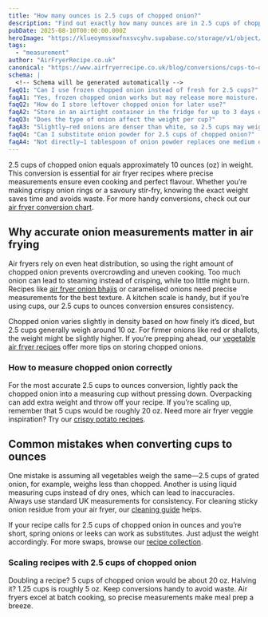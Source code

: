 ```yaml
---
title: "How many ounces is 2.5 cups of chopped onion?"
description: "Find out exactly how many ounces are in 2.5 cups of chopped onion for perfect air fryer recipes every time."
pubDate: 2025-08-10T00:00:00.000Z
heroImage: "https://klueoymssxwfnxsvcyhv.supabase.co/storage/v1/object/public/Shmucket/how-many-ounces-is-2-5-cups-chopped-onion.webp"
tags:
  - "measurement"
author: "AirFryerRecipe.co.uk"
canonical: "https://www.airfryerrecipe.co.uk/blog/conversions/cups-to-ounces/how-many-ounces-is-2-5-cups-chopped-onion"
schema: |
  <!-- Schema will be generated automatically -->
faqQ1: "Can I use frozen chopped onion instead of fresh for 2.5 cups?"
faqA1: "Yes, frozen chopped onion works but may release more moisture. Use the same 2.5 cups to ounces (10 oz) conversion, but pat dry before air frying to ensure crispiness."
faqQ2: "How do I store leftover chopped onion for later use?"
faqA2: "Store in an airtight container in the fridge for up to 3 days or freeze for 3 months. Measure 2.5 cups (10 oz) portions before freezing for easy use."
faqQ3: "Does the type of onion affect the weight per cup?"
faqA3: "Slightly—red onions are denser than white, so 2.5 cups may weigh closer to 11 oz. For most recipes, 10 oz is a safe estimate."
faqQ4: "Can I substitute onion powder for 2.5 cups of chopped onion?"
faqA4: "Not directly—1 tablespoon of onion powder replaces one medium onion (about 1 cup chopped). For 2.5 cups, you’d need 2.5 tbsp, but fresh is best for texture."
---
```

<p>2.5 cups of chopped onion equals approximately 10 ounces (oz) in weight. This conversion is essential for air fryer recipes where precise measurements ensure even cooking and perfect flavour. Whether you’re making crispy onion rings or a savoury stir-fry, knowing the exact weight saves time and avoids waste. For more handy conversions, check out our <a href=https://www.airfryerrecipe.co.uk/air-fryer-conversion-chart>air fryer conversion chart</a>.</p>  

<h2>Why accurate onion measurements matter in air frying</h2>  
<p>Air fryers rely on even heat distribution, so using the right amount of chopped onion prevents overcrowding and uneven cooking. Too much onion can lead to steaming instead of crisping, while too little might burn. Recipes like <a href=https://www.airfryerrecipe.co.uk/recipes>air fryer onion bhajis</a> or caramelised onions need precise measurements for the best texture. A kitchen scale is handy, but if you’re using cups, our 2.5 cups to ounces conversion ensures consistency.</p>  

<p>Chopped onion varies slightly in density based on how finely it’s diced, but 2.5 cups generally weigh around 10 oz. For firmer onions like red or shallots, the weight might be slightly higher. If you’re prepping ahead, our <a href=https://www.airfryerrecipe.co.uk/recipe-category/vegetables>vegetable air fryer recipes</a> offer more tips on storing chopped onions.</p>  

<h3>How to measure chopped onion correctly</h3>  
<p>For the most accurate 2.5 cups to ounces conversion, lightly pack the chopped onion into a measuring cup without pressing down. Overpacking can add extra weight and throw off your recipe. If you’re scaling up, remember that 5 cups would be roughly 20 oz. Need more air fryer veggie inspiration? Try our <a href=https://www.airfryerrecipe.co.uk/recipe-category/potatoes>crispy potato recipes</a>.</p>  

<h2>Common mistakes when converting cups to ounces</h2>  
<p>One mistake is assuming all vegetables weigh the same—2.5 cups of grated onion, for example, weighs less than chopped. Another is using liquid measuring cups instead of dry ones, which can lead to inaccuracies. Always use standard UK measurements for consistency. For cleaning sticky onion residue from your air fryer, our <a href=https://www.airfryerrecipe.co.uk/air-fryer-cleaner>cleaning guide</a> helps.</p>  

<p>If your recipe calls for 2.5 cups of chopped onion in ounces and you’re short, spring onions or leeks can work as substitutes. Just adjust the weight accordingly. For more swaps, browse our <a href=https://www.airfryerrecipe.co.uk/recipes>recipe collection</a>.</p>  

<h3>Scaling recipes with 2.5 cups of chopped onion</h3>  
<p>Doubling a recipe? 5 cups of chopped onion would be about 20 oz. Halving it? 1.25 cups is roughly 5 oz. Keep conversions handy to avoid waste. Air fryers excel at batch cooking, so precise measurements make meal prep a breeze.</p>
